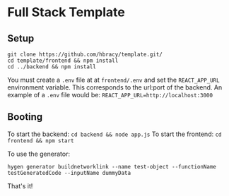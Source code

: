 # Full Stack Template

## Setup
```shell
git clone https://github.com/hbracy/template.git/
cd template/frontend && npm install
cd ../backend && npm install
```
You must create a `.env` file at at `frontend/.env` and set the `REACT_APP_URL` environment variable. This corresponds to the url:port of the backend. An example of a `.env` file would be:
```REACT_APP_URL=http://localhost:3000```

## Booting
To start the backend:
`cd backend && node app.js`
To start the frontend:
`cd frontend && npm start`

To use the generator:
```shell
hygen generator buildnetworklink --name test-object --functionName testGeneratedCode --inputName dummyData
```
That's it!


